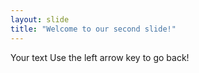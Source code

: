 ```yaml
---
layout: slide 
title: "Welcome to our second slide!"
---
```

Your text
Use the left arrow key to go back!
